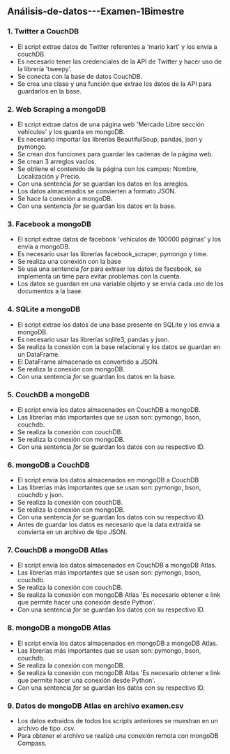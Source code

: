 ## Análisis-de-datos---Examen-1Bimestre
### 1. Twitter a CouchDB 
- El script extrae datos de Twitter referentes a 'mario kart' y los envía a couchDB.
- Es necesario tener las credenciales de la API de Twitter y hacer uso de la librería 'tweepy'.
- Se conecta con la base de datos CouchDB.
- Se crea una clase y una función que extrae los datos de la API para guardarlos en la base.
### 2. Web Scraping a mongoDB
- El script extrae datos de una página web 'Mercado Libre sección vehículos' y los guarda en mongoDB.
- Es necesario importar las librerías BeautifulSoup, pandas, json y pymongo.
- Se crean dos funciones para guardar las cadenas de la página web.
- Se crean 3 arreglos vacíos.
- Se obtiene el contenido de la página con los campos: Nombre, Localización y Precio.
- Con una sentencia *for* se guardan los datos en los arreglos.
- Los datos almacenados se convierten a formato JSON. 
- Se hace la conexión a mongoDB. 
- Con una sentencia *for* se guardan los datos en la base.
### 3. Facebook a mongoDB
- El script extrae datos de facebook 'vehiculos de 100000 páginas' y los envía a mongoDB.
- Es necesario usar las librerías facebook_scraper, pymongo y time.
- Se realiza una conexión con la base
- Se usa una sentencia *for* para extraer los datos de facebook, se implementa un time para evitar problemas con la cuenta.
- Los datos se guardan en una variable objeto y se envía cada uno de los documentos a la base.
### 4. SQLite a mongoDB
- El script extrae los datos de una base presente en SQLite y los envía a mongoDB.
- Es necesario usar las librerías sqlite3, pandas y json.
- Se realiza la conexión con la base relacional y los datos se guardan en un DataFrame.
- El DataFrame almacenado es convertido a JSON.
- Se realiza la conexión con mongoDB.
- Con una sentencia *for* se guardan los datos en la base.
### 5. CouchDB a mongoDB
- El script envía los datos almacenados en CouchDB a mongoDB.
- Las librerías más importantes que se usan son: pymongo, bson, couchdb.
- Se realiza la conexión con couchDB.
- Se realiza la conexión con mongoDB.
- Con una sentencia *for* se guardan los datos con su respectivo ID.
### 6. mongoDB a CouchDB
- El script envía los datos almacenados en mongoDB a CouchDB  
- Las librerías más importantes que se usan son: pymongo, bson, couchdb y json.
- Se realiza la conexión con couchDB.
- Se realiza la conexión con mongoDB.
- Con una sentencia *for* se guardan los datos con su respectivo ID.
- Antes de guardar los datos es necesario que la data extraída se convierta en un archivo de tipo JSON.
### 7. CouchDB a mongoDB Atlas
- El script envía los datos almacenados en CouchDB a mongoDB Atlas.
- Las librerías más importantes que se usan son: pymongo, bson, couchdb.
- Se realiza la conexión con couchDB.
- Se realiza la conexión con mongoDB Atlas 'Es necesario obtener e link que permite hacer una conexión desde Python'.
- Con una sentencia *for* se guardan los datos con su respectivo ID.
### 8. mongoDB a mongoDB Atlas
- El script envía los datos almacenados en mongoDB a mongoDB Atlas.
- Las librerías más importantes que se usan son: pymongo, bson, couchdb.
- Se realiza la conexión con mongoDB.
- Se realiza la conexión con mongoDB Atlas 'Es necesario obtener e link que permite hacer una conexión desde Python'.
- Con una sentencia *for* se guardan los datos con su respectivo ID.
### 9. Datos de mongoDB Atlas en archivo examen.csv
- Los datos extraídos de todos los scripts anteriores se muestran en un archivo de tipo .csv.
- Para obtener el archivo se realizó una conexión remota con mongoDB Compass.
